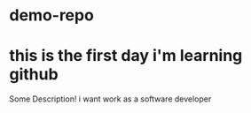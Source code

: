 # demo-repo
# this is the first day i'm learning github
Some Description!
i want work as a software developer
